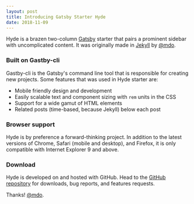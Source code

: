 ```yaml
---
layout: post
title: Introducing Gatsby Starter Hyde
date: 2018-11-09
---
```


Hyde is a brazen two-column [Gatsby](https://www.gatsbyjs.org/) starter that pairs a prominent sidebar with uncomplicated content. It was originally made in [Jekyll](https://github.com/poole/hyde) by [@mdo](https://twitter.com/mdo).

### Built on Gastby-cli

Gastby-cli is the Gatsby's command line tool that is responsible for creating new projects. Some features that was used in Hyde starter are:

- Mobile friendly design and development
- Easily scalable text and component sizing with `rem` units in the CSS
- Support for a wide gamut of HTML elements
- Related posts (time-based, because Jekyll) below each post

### Browser support

Hyde is by preference a forward-thinking project. In addition to the latest versions of Chrome, Safari (mobile and desktop), and Firefox, it is only compatible with Internet Explorer 9 and above.

### Download

Hyde is developed on and hosted with GitHub. Head to the <a href="#">GitHub repository</a> for downloads, bug reports, and features requests.

Thanks! [@mdo](https://twitter.com/mdo).
